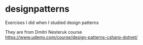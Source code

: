 # designpatterns
Exercises I did when I studied design patterns

They are from Dmitri Nesteruk course https://www.udemy.com/course/design-patterns-csharp-dotnet/
